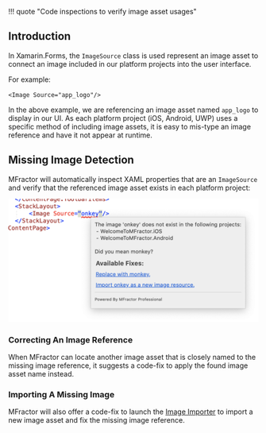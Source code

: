 !!! quote "Code inspections to verify image asset usages"

## Introduction

In Xamarin.Forms, the `ImageSource` class is used represent an image asset  to connect an image included in our platform projects into the user interface.

For example:

```
<Image Source="app_logo"/>
```

In the above example, we are referencing an image asset named `app_logo` to display in our UI. As each platform project (iOS, Android, UWP) uses a specific method of including image assets, it is easy to mis-type an image reference and have it not appear at runtime.

## Missing Image Detection

MFractor will automatically inspect XAML properties that are an `ImageSource` and verify that the referenced image asset exists in each platform project:

![Image asset analysis](/img/xamarin-forms/missing-image-analysis.png)

### Correcting An Image Reference

When MFractor can locate another image asset that is closely named to the missing image reference, it suggests a code-fix to apply the found image asset name instead.

### Importing A Missing Image

MFractor will also offer a code-fix to launch the [Image Importer](/image-management/image-importer.md) to import a new image asset and fix the missing image reference.
